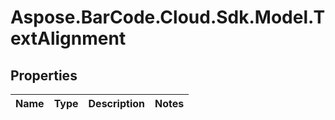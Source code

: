 # Aspose.BarCode.Cloud.Sdk.Model.TextAlignment

## Properties

Name | Type | Description | Notes
---- | ---- | ----------- | -----

